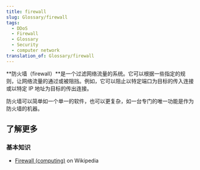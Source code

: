 ```yaml
---
title: firewall
slug: Glossary/firewall
tags:
  - DDoS
  - Firewall
  - Glossary
  - Security
  - computer network
translation_of: Glossary/firewall
---
```

**防火墙（firewall）**是一个过滤网络流量的系统。它可以根据一些指定的规则，让网络流量的通过或被阻挡。例如，它可以阻止以特定端口为目标的传入连接或以特定 IP 地址为目标的传出连接。

防火墙可以简单如一个单一的软件，也可以更复杂，如一台专门的唯一功能是作为防火墙的机器。

## 了解更多

### 基本知识

- [Firewall (computing)](https://zh.wikipedia.org/wiki/Firewall_(computing)) on Wikipedia
